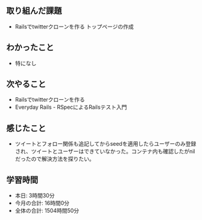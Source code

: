 ## 取り組んだ課題
- Railsでtwitterクローンを作る トップページの作成
## わかったこと
- 特になし
## 次やること
- Railsでtwitterクローンを作る
- Everyday Rails - RSpecによるRailsテスト入門
## 感じたこと
- ツイートとフォロー関係も追記してからseedを適用したらユーザーのみ登録され、ツイートとユーザーはできていなかった。コンテナ内も確認したがnilだったので解決方法を探りたい。
## 学習時間
- 本日: 3時間30分
- 今月の合計: 16時間0分
- 全体の合計: 1504時間50分
